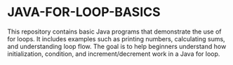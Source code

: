 # JAVA-FOR-LOOP-BASICS
This repository contains basic Java programs that demonstrate the use of for loops. It includes examples such as printing numbers, calculating sums, and understanding loop flow. The goal is to help beginners understand how initialization, condition, and increment/decrement work in a Java for loop.
